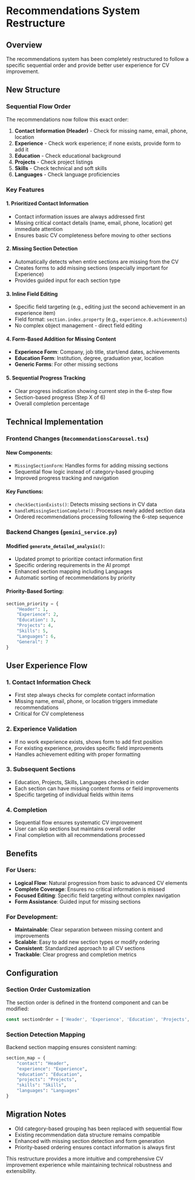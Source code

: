 # Recommendations System Restructure

## Overview

The recommendations system has been completely restructured to follow a specific sequential order and provide better user experience for CV improvement.

## New Structure

### Sequential Flow Order

The recommendations now follow this exact order:

1. **Contact Information (Header)** - Check for missing name, email, phone, location
2. **Experience** - Check work experience; if none exists, provide form to add it
3. **Education** - Check educational background
4. **Projects** - Check project listings
5. **Skills** - Check technical and soft skills
6. **Languages** - Check language proficiencies

### Key Features

#### 1. **Prioritized Contact Information**
- Contact information issues are always addressed first
- Missing critical contact details (name, email, phone, location) get immediate attention
- Ensures basic CV completeness before moving to other sections

#### 2. **Missing Section Detection**
- Automatically detects when entire sections are missing from the CV
- Creates forms to add missing sections (especially important for Experience)
- Provides guided input for each section type

#### 3. **Inline Field Editing**
- Specific field targeting (e.g., editing just the second achievement in an experience item)
- Field format: `section.index.property` (e.g., `experience.0.achievements`)
- No complex object management - direct field editing

#### 4. **Form-Based Addition for Missing Content**
- **Experience Form**: Company, job title, start/end dates, achievements
- **Education Form**: Institution, degree, graduation year, location
- **Generic Forms**: For other missing sections

#### 5. **Sequential Progress Tracking**
- Clear progress indication showing current step in the 6-step flow
- Section-based progress (Step X of 6)
- Overall completion percentage

## Technical Implementation

### Frontend Changes (`RecommendationsCarousel.tsx`)

#### New Components:
- `MissingSectionForm`: Handles forms for adding missing sections
- Sequential flow logic instead of category-based grouping
- Improved progress tracking and navigation

#### Key Functions:
- `checkSectionExists()`: Detects missing sections in CV data
- `handleMissingSectionComplete()`: Processes newly added section data
- Ordered recommendations processing following the 6-step sequence

### Backend Changes (`gemini_service.py`)

#### Modified `generate_detailed_analysis()`:
- Updated prompt to prioritize contact information first
- Specific ordering requirements in the AI prompt
- Enhanced section mapping including Languages
- Automatic sorting of recommendations by priority

#### Priority-Based Sorting:
```python
section_priority = {
    "Header": 1,
    "Experience": 2, 
    "Education": 3,
    "Projects": 4,
    "Skills": 5,
    "Languages": 6,
    "General": 7
}
```

## User Experience Flow

### 1. Contact Information Check
- First step always checks for complete contact information
- Missing name, email, phone, or location triggers immediate recommendations
- Critical for CV completeness

### 2. Experience Validation
- If no work experience exists, shows form to add first position
- For existing experience, provides specific field improvements
- Handles achievement editing with proper formatting

### 3. Subsequent Sections
- Education, Projects, Skills, Languages checked in order
- Each section can have missing content forms or field improvements
- Specific targeting of individual fields within items

### 4. Completion
- Sequential flow ensures systematic CV improvement
- User can skip sections but maintains overall order
- Final completion with all recommendations processed

## Benefits

### For Users:
- **Logical Flow**: Natural progression from basic to advanced CV elements
- **Complete Coverage**: Ensures no critical information is missed
- **Focused Editing**: Specific field targeting without complex navigation
- **Form Assistance**: Guided input for missing sections

### For Development:
- **Maintainable**: Clear separation between missing content and improvements
- **Scalable**: Easy to add new section types or modify ordering
- **Consistent**: Standardized approach to all CV sections
- **Trackable**: Clear progress and completion metrics

## Configuration

### Section Order Customization
The section order is defined in the frontend component and can be modified:

```typescript
const sectionOrder = ['Header', 'Experience', 'Education', 'Projects', 'Skills', 'Languages'];
```

### Section Detection Mapping
Backend section mapping ensures consistent naming:

```python
section_map = {
    "contact": "Header",
    "experience": "Experience", 
    "education": "Education",
    "projects": "Projects",
    "skills": "Skills",
    "languages": "Languages"
}
```

## Migration Notes

- Old category-based grouping has been replaced with sequential flow
- Existing recommendation data structure remains compatible
- Enhanced with missing section detection and form generation
- Priority-based ordering ensures contact information is always first

This restructure provides a more intuitive and comprehensive CV improvement experience while maintaining technical robustness and extensibility.
